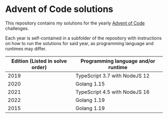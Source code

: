 # Advent of Code solutions

This repository contains my solutions for the yearly [Advent of Code](https://adventofcode.com) challenges.

Each year is self-contained in a subfolder of the repository with instructions on how to run the solutions for said year, as programming language and runtimes may differ.

| Edition (Listed in solve order) | Programming language and/or runtime |
| ------------------------------- | ----------------------------------- |
| 2019                            | TypeScript 3.7 with NodeJS 12       |
| 2020                            | Golang 1.15                         |
| 2021                            | TypeScript 4.5 with NodeJS 16       |
| 2022                            | Golang 1.19                         |
| 2015                            | Golang 1.19                         |
